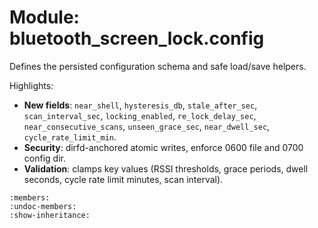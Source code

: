# Module: bluetooth_screen_lock.config

Defines the persisted configuration schema and safe load/save helpers.

Highlights:

- __New fields__: `near_shell`, `hysteresis_db`, `stale_after_sec`, `scan_interval_sec`,
  `locking_enabled`, `re_lock_delay_sec`, `near_consecutive_scans`, `unseen_grace_sec`,
  `near_dwell_sec`, `cycle_rate_limit_min`.
- __Security__: dirfd-anchored atomic writes, enforce 0600 file and 0700 config dir.
- __Validation__: clamps key values (RSSI thresholds, grace periods, dwell seconds,
  cycle rate limit minutes, scan interval).

```{automodule} bluetooth_screen_lock.config
:members:
:undoc-members:
:show-inheritance:
```
